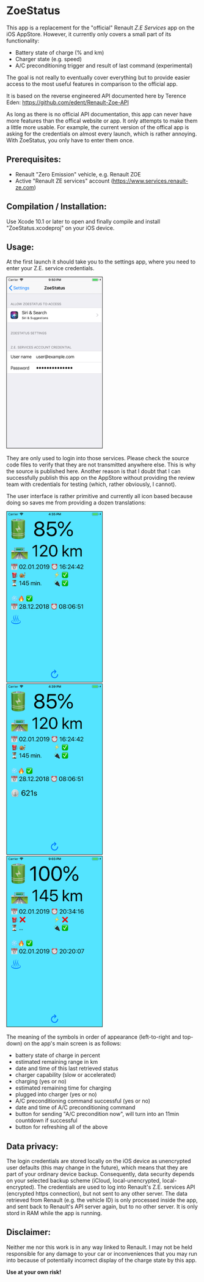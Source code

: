 # ZoeStatus

This app is a replacement for the "official" Renault *Z.E Services* app on the iOS AppStore. 
However, it currently only covers a small part of its functionality:

- Battery state of charge (% and km)
- Charger state (e.g. speed)
- A/C preconditioning trigger and result of last command (experimental)

The goal is not really to eventually cover everything but to provide easier access to the most useful features in comparison to the official app.


It is based on the reverse engineered API documented here by Terence Eden: https://github.com/edent/Renault-Zoe-API

As long as there is no official API documentation, this app can never have more features than the offical website or app. It only attempts to make them a little more usable. For example, the current version of the offical app is asking for the credentials on almost every launch, which is rather annoying. With ZoeStatus, you only have to enter them once.

## Prerequisites:

- Renault "Zero Emission" vehicle, e.g. Renault ZOE
- Active "Renault ZE services" account (https://www.services.renault-ze.com)

## Compilation / Installation:

Use Xcode 10.1 or later to open and finally compile and install "ZoeStatus.xcodeproj" on your iOS device.


## Usage:
At the first launch it should take you to the settings app, where you need to enter your Z.E. service credentials. 

<img src="./Screenshot_02.png" border="1" width="250">


They are only used to login into those services. Please check the source code files to verify that they are not transmitted anywhere else. This is why the source is published here. Another reason is that I doubt that I can successfully publish this app on the AppStore without providing the review team with credentials for testing (which, rather obviously, I cannot).

The user interface is rather primitive and currently all icon based because doing so saves me from providing a dozen translations:

<img src="./Screenshot_03.png" border="1" width="250">  <img src="./Screenshot_04.png" border="1" width="250"> <img src="./Screenshot_01.png" border="1" width="250">

The meaning of the symbols in order of appearance (left-to-right and top-down) on the app's main screen is as follows:

- battery state of charge in percent
- estimated remaining range in km
- date and time of this last retrieved status
- charger capability (slow or accelerated)
- charging (yes or no)
- estimated remaining time for charging
- plugged into charger (yes or no)
- A/C preconditioning command successful (yes or no)
- date and time of A/C preconditioning command
- button for sending "A/C precondition now", will turn into an 11min countdown if successful
- button for refreshing all of the above

## Data privacy:
The login credentials are stored locally on the iOS device as unencrypted user defaults (this may change in the future), which means that they are part of your ordinary device backup. Consequently, data security depends on your selected backup scheme (iCloud, local-unencrypted, local-encrypted).
The credentials are used to log into Renault's Z.E. services API (encrypted https connection), but not sent to any other server. The data retrieved from Renault (e.g. the vehicle ID) is only processed inside the app, and sent back to Renault's API server again, but to no other server. It is only stord in RAM while the app is running.

## Disclaimer:

Neither me nor this work is in any way linked to Renault.
I may not be held responsible for any damage to your car or inconveniences that you may run into because of potentially incorrect display of the charge state by this app.

**Use at your own risk!**
